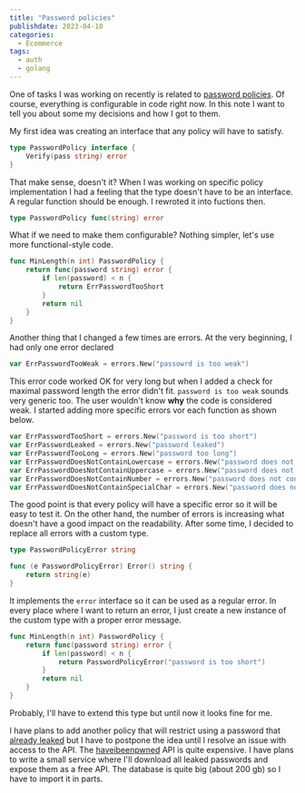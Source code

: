 ```yaml
---
title: "Password policies"
publishdate: 2023-04-10
categories:
  - Ecommerce
tags:
  - auth
  - golang
---
```


One of tasks I was working on recently is related to [password policies](https://github.com/golang-app/ecommerce/issues/44). Of course, everything is configurable in code right now. In this note I want to tell you about some my decisions and how I got to them.

My first idea was creating an interface that any policy will have to satisfy.

```go
type PasswordPolicy interface {
    Verify(pass string) error
}
```

That make sense, doesn't it? When I was working on specific policy implementation I had a feeling that the type doesn't have to be an interface. A regular function should be enough. I rewroted it into fuctions then.

```go
type PasswordPolicy func(string) error
```

What if we need to make them configurable? Nothing simpler, let's use more functional-style code.

```go
func MinLength(n int) PasswordPolicy {
	return func(password string) error {
		if len(password) < n {
			return ErrPasswordTooShort
		}
		return nil
	}
}
```

Another thing that I changed a few times are errors. At the very beginning, I had only one error declared

```go
var ErrPasswordTooWeak = errors.New("passowrd is too weak")
```

This error code worked OK for very long but when I added a check for maximal password length the error didn't fit. `password is too weak` sounds very generic too. The user wouldn't know **why** the code is considered weak. I started adding more specific errors vor each function as shown below.

```go
var ErrPasswordTooShort = errors.New("password is too short")
var ErrPasswordLeaked = errors.New("password leaked")
var ErrPasswordTooLong = errors.New("password too long")
var ErrPasswordDoesNotContainLowercase = errors.New("password does not contain lowercase letter")
var ErrPasswordDoesNotContainUppercase = errors.New("password does not contain uppercase letter")
var ErrPasswordDoesNotContainNumber = errors.New("password does not contain number")
var ErrPasswordDoesNotContainSpecialChar = errors.New("password does not contain special character")
```

The good point is that every policy will have a specific error so it will be easy to test it. On the other hand, the number of errors is increasing what doesn't have a good impact on the readability. After some time, I decided to replace all errors with a custom type.


```go
type PasswordPolicyError string

func (e PasswordPolicyError) Error() string {
	return string(e)
}
```

It implements the `error` interface so it can be used as a regular error. In every place where I want to return an error, I just create a new instance of the custom type with a proper error message.

```go
func MinLength(n int) PasswordPolicy {
	return func(password string) error {
		if len(password) < n {
			return PasswordPolicyError("password is too short")
		}
		return nil
	}
}
```

Probably, I'll have to extend this type but until now it looks fine for me.

I have plans to add another policy that will restrict using a password that [already leaked](https://github.com/golang-app/ecommerce/issues/48) but I have to postpone the idea until I resolve an issue with access to the API. The [haveibeenpwned](https://haveibeenpwned.com/API/Key) API is quite expensive. I have plans to write a small service where I'll download all leaked passwords and expose them as a free API. The database is quite big (about 200 gb) so I have to import it in parts.
